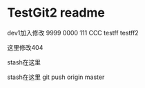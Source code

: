 # TestGit2 readme

dev1加入修改
9999
0000
111
CCC
testff
testff2


这里修改404 

stash在这里


stash在这里
git push origin master

